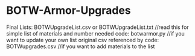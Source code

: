 # BOTW-Armor-Upgrades

Final Lists: BOTWUpgradeList.csv or BOTWUpgradeList.txt  //read this for simple list of materials and number needed
code: botwarmor.py  //if you want to update your own list
original csv referenced by code: BOTWupgrades.csv //if you want to add materials to the list
